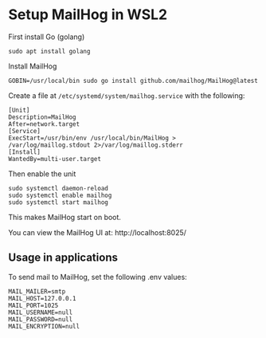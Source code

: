# Setup MailHog in WSL2

First install Go (golang)

```
sudo apt install golang
```

Install MailHog

```
GOBIN=/usr/local/bin sudo go install github.com/mailhog/MailHog@latest
```

Create a file at `/etc/systemd/system/mailhog.service` with the following:

```
[Unit]
Description=MailHog
After=network.target
[Service]
ExecStart=/usr/bin/env /usr/local/bin/MailHog > /var/log/maillog.stdout 2>/var/log/maillog.stderr
[Install]
WantedBy=multi-user.target
```

Then enable the unit

```
sudo systemctl daemon-reload
sudo systemctl enable mailhog
sudo systemctl start mailhog
```

This makes MailHog start on boot.

You can view the MailHog UI at: http://localhost:8025/

## Usage in applications

To send mail to MailHog, set the following .env values:

```
MAIL_MAILER=smtp
MAIL_HOST=127.0.0.1
MAIL_PORT=1025
MAIL_USERNAME=null
MAIL_PASSWORD=null
MAIL_ENCRYPTION=null
```